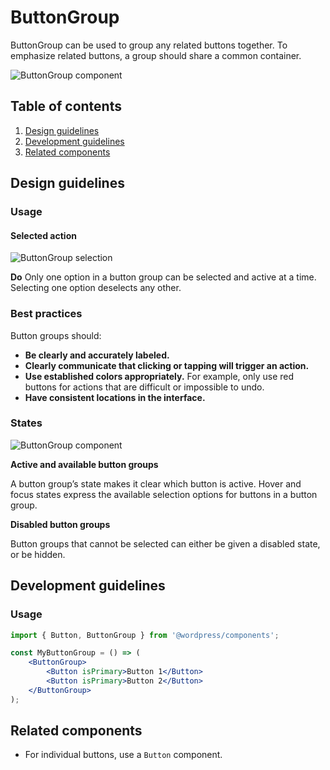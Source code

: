 # ButtonGroup

ButtonGroup can be used to group any related buttons together. To emphasize related buttons, a group should share a common container.

![ButtonGroup component](https://wordpress.org/gutenberg/files/2018/12/s_96EC471FE9C9D91A996770229947AAB54A03351BDE98F444FD3C1BF0CED365EA_1541792995815_ButtonGroup.png)

## Table of contents

1. [Design guidelines](#design-guidelines)
2. [Development guidelines](#development-guidelines)
3. [Related components](#related-components)

## Design guidelines

### Usage

#### Selected action

![ButtonGroup selection](https://wordpress.org/gutenberg/files/2018/12/s_96EC471FE9C9D91A996770229947AAB54A03351BDE98F444FD3C1BF0CED365EA_1544127594329_ButtonGroup-Do.png)

**Do**
Only one option in a button group can be selected and active at a time. Selecting one option deselects any other.

### Best practices

Button groups should:

- **Be clearly and accurately labeled.**
- **Clearly communicate that clicking or tapping will trigger an action.**
- **Use established colors appropriately.** For example, only use red buttons for actions that are difficult or impossible to undo.
- **Have consistent locations in the interface.**

### States

![ButtonGroup component](https://wordpress.org/gutenberg/files/2018/12/s_96EC471FE9C9D91A996770229947AAB54A03351BDE98F444FD3C1BF0CED365EA_1541792995815_ButtonGroup.png)

**Active and available button groups**

A button group’s state makes it clear which button is active. Hover and focus states express the available selection options for buttons in a button group.

**Disabled button groups**

Button groups that cannot be selected can either be given a disabled state, or be hidden.

## Development guidelines

### Usage

```jsx
import { Button, ButtonGroup } from '@wordpress/components';

const MyButtonGroup = () => (
	<ButtonGroup>
		<Button isPrimary>Button 1</Button>
		<Button isPrimary>Button 2</Button>
	</ButtonGroup>
);
```

## Related components

- For individual buttons, use a `Button` component.
